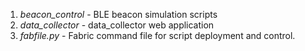 1. *beacon_control* - BLE beacon simulation scripts
2. *data_collector* - data_collector web application 
3. *fabfile.py* - Fabric command file for script deployment and control.

